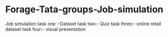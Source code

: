 # Forage-Tata-groups-Job-simulation
Job simulation
task one :-Dataset
task two:- Quiz
task three:- online retail dataset
task four:- visual presentation 
